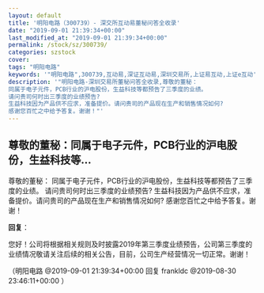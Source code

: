 ```yaml
---
layout: default
title: '明阳电路（300739）- 深交所互动易董秘问答全收录'
date: "2019-09-01 21:39:34+00:00"
last_modified_at: "2019-09-01 21:39:34+00:00"
permalink: /stock/sz/300739/
categories: szstock
cover: 
tags: "明阳电路"
keywords: '"明阳电路",300739,互动易,深证互动易,深圳交易所,上证易互动,上证e互动'
description: '"明阳电路-深圳交易所董秘问答全收录,尊敬的董秘：
同属于电子元件，PCB行业的沪电股份，生益科技等都预告了三季度的业绩。
请问贵司何时出三季度的业绩预告?
生益科技因为产品供不应求，准备提价。请问贵司的产品现在生产和销售情况如何?
感谢您百忙之中给予答复。谢谢！"'
---
```


## 尊敬的董秘：同属于电子元件，PCB行业的沪电股份，生益科技等...

尊敬的董秘：
同属于电子元件，PCB行业的沪电股份，生益科技等都预告了三季度的业绩。
请问贵司何时出三季度的业绩预告?
生益科技因为产品供不应求，准备提价。请问贵司的产品现在生产和销售情况如何?
感谢您百忙之中给予答复。谢谢！

**回复**：

您好！公司将根据相关规则及时披露2019年第三季度业绩预告，公司第三季度的业绩情况敬请关注后续的相关公告，目前，公司生产经营情况一切正常。谢谢！ 

（明阳电路  @2019-09-01 21:39:34+00:00 回复 frankldc  @2019-08-30 23:46:11+00:00 ）

